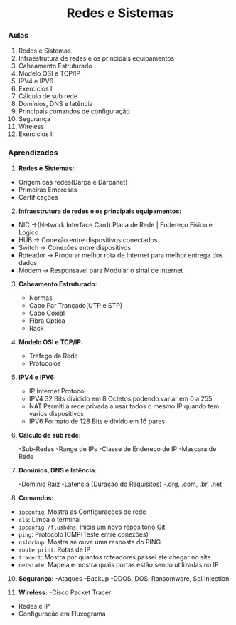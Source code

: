 <h1 align="center">Redes e Sistemas</h1>

### Aulas

1. Redes e Sistemas
2. Infraestrutura de redes e os principais equipamentos
3. Cabeamento Estruturado
4. Modelo OSI e TCP/IP
5. IPV4 e IPV6
6. Exercícios I
7. Cálculo de sub rede
8. Domínios, DNS e latência
9. Principais comandos de configuração
10. Segurança
11. Wireless
12. Exercicios II

### Aprendizados

1. **Redes e Sistemas:**

- Origem das redes(Darpa e Darpanet)
- Primeiras Empresas
- Certificações

2. **Infraestrutura de redes e os principais equipamentos:**

- NIC ->(Network Interface Card) Placa de Rede | Endereço Fisico e Logico
- HUB -> Conexão entre dispositivos conectados
- Switch -> Conexões entre dispositivos
- Roteador -> Procurar melhor rota de Internet para melhor entrega dos dados
- Modem -> Responsavel para Modular o sinal de Internet

3. **Cabeamento Estruturado:**

   - Normas
   - Cabo Par Trançado(UTP e STP)
   - Cabo Coxial
   - Fibra Optica
   - Rack

4. **Modelo OSI e TCP/IP:**

   - Trafego da Rede
   - Protocolos

5. **IPV4 e IPV6:**

   - IP Internet Protocol
   - IPV4 32 Bits dividido em 8 Octetos podendo variar em 0 a 255
   - NAT Permiti a rede privada a usar todos o mesmo IP quando tem varios dispositivos
   - IPV6 Formato de 128 Bits e divido em 16 pares

7. **Cálculo de sub rede:**

   -Sub-Redes
   -Range de IPs
   -Classe de Endereco de IP
   -Mascara de Rede

8. **Domínios, DNS e latência:**

   -Dominio Raiz 
   -Latencia (Duração do Requisitos)
   -.org, .com, .br, .net

9. **Comandos:**

- `ipconfig`: Mostra as Configuraçoes de rede
- `cls`: Limpa o terminal
- `ipconfig /flushdns`: Inicia um novo repositório Git.
- `ping`: Protocolo ICMP(Teste entre conexões)
- `nslockup`: Mostra se ouve uma resposta do PING
- `route print`: Rotas de IP
- `tracert`: Mostra por quantos roteadores passei ate chegar no site
- `netstate`: Mapeia e mostra quais portas estâo sendo utilizadas no IP

10. **Segurança:**
   -Ataques
   -Backup
   -DDOS, DOS, Ransomware, Sql Injection

11. **Wireless:**
   -Cisco Packet Tracer 
   - Redes e IP
   - Configuração em Fluxograma